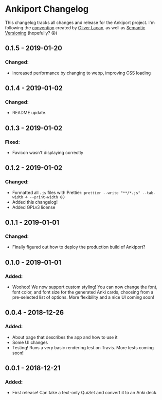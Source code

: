 # Ankiport Changelog

This changelog tracks all changes and release for the Ankiport project. I'm following the [convention](https://keepachangelog.com/en/1.0.0/) created by [Oliver Lacan](https://olivierlacan.com/), as well as [Semantic Versioning](https://semver.org/spec/v2.0.0.html) (hopefully? 😜)

## 0.1.5 - 2019-01-20

### Changed:

-   Increased performance by changing to webp, improving CSS loading

## 0.1.4 - 2019-01-02

### Changed:

-   README update.

## 0.1.3 - 2019-01-02

### Fixed:

-   Favicon wasn't displaying correctly

## 0.1.2 - 2019-01-02

### Changed:

-   Formatted all `.js` files with Prettier: `prettier --write "**/*.js" --tab-width 4 --print-width 88`
-   Added this changelog!
-   Added GPLv3 license

## 0.1.1 - 2019-01-01

### Changed:

-   Finally figured out how to deploy the production build of Ankiport?

## 0.1.0 - 2019-01-01

### Added:

-   Woohoo! We now support custom styling! You can now change the font, font color, and font size for the generated Anki cards, choosing from a pre-selected list of options. More flexibility and a nice UI coming soon!

## 0.0.4 - 2018-12-26

### Added:

-   About page that describes the app and how to use it
-   Some UI changes
-   Testing! Runs a very basic rendering test on Travis. More tests coming soon!

## 0.0.1 - 2018-12-21

### Added:

-   First release! Can take a text-only Quizlet and convert it to an Anki deck.

